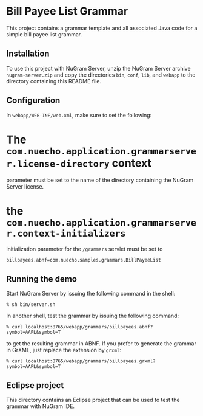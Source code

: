 Bill Payee List Grammar
========================

This project contains a grammar template and all associated Java code
for a simple bill payee list grammar.

Installation
------------

To use this project with NuGram Server, unzip the NuGram Server
archive `nugram-server.zip` and copy the directories `bin`, `conf`,
`lib`, and `webapp` to the directory containing this README file.

Configuration 
-------------

In `webapp/WEB-INF/web.xml`, make sure to set the following:

# The `com.nuecho.application.grammarserver.license-directory` context
  parameter must be set to the name of the directory containing the
  NuGram Server license.

# the `com.nuecho.application.grammarserver.context-initializers`
  initialization parameter for the `/grammars` servlet must be set to

    billpayees.abnf=com.nuecho.samples.grammars.BillPayeeList


Running the demo
----------------

Start NuGram Server by issuing the following command in the shell:

    % sh bin/server.sh

In another shell, test the grammar by issuing the following command:

    % curl localhost:8765/webapp/grammars/billpayees.abnf?symbol=AAPL&symbol=T

to get the resulting grammar in ABNF. If you prefer to generate the
grammar in GrXML, just replace the extension by `grxml`:

    % curl localhost:8765/webapp/grammars/billpayees.grxml?symbol=AAPL&symbol=T


Eclipse project
---------------

This directory contains an Eclipse project that can be used to test
the grammar with NuGram IDE.